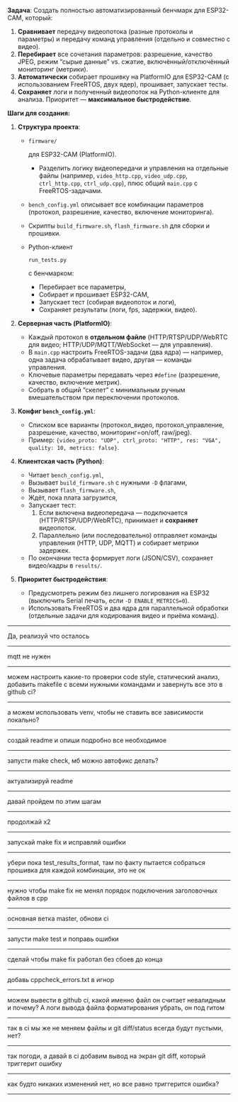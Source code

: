 **Задача**: Создать полностью автоматизированный бенчмарк для ESP32-CAM, который:

1. **Сравнивает** передачу видеопотока (разные протоколы и параметры) и передачу команд управления (отдельно и совместно с видео).
2. **Перебирает** все сочетания параметров: разрешение, качество JPEG, режим “сырые данные” vs. сжатие, включённый/отключённый мониторинг (метрики).
3. **Автоматически** собирает прошивку на PlatformIO для ESP32-CAM (с использованием FreeRTOS, двух ядер), прошивает, запускает тесты.
4. **Сохраняет** логи и полученный видеопоток на Python-клиенте для анализа. Приоритет — **максимальное быстродействие**.

**Шаги для создания:**

1. **Структура проекта**:

   - ```
     firmware/
     ```

      для ESP32-CAM (PlatformIO).

     - Разделить логику видеопередачи и управления на отдельные файлы (например, `video_http.cpp`, `video_udp.cpp`, `ctrl_http.cpp`, `ctrl_udp.cpp`), плюс общий `main.cpp` с FreeRTOS-задачами.

   - `bench_config.yml` описывает все комбинации параметров (протокол, разрешение, качество, включение мониторинга).

   - Скрипты `build_firmware.sh`, `flash_firmware.sh` для сборки и прошивки.

   - Python-клиент 

     ```
     run_tests.py
     ```

      c бенчмарком:

     - Перебирает все параметры,
     - Собирает и прошивает ESP32-CAM,
     - Запускает тест (собирая видеопоток и логи),
     - Сохраняет результаты (логи, fps, задержки, видео).

2. **Серверная часть (PlatformIO)**:

   - Каждый протокол в **отдельном файле** (HTTP/RTSP/UDP/WebRTC для видео; HTTP/UDP/MQTT/WebSocket — для управления).
   - В `main.cpp` настроить FreeRTOS-задачи (два ядра) — например, одна задача обрабатывает видео, другая — команды управления.
   - Ключевые параметры передавать через `#define` (разрешение, качество, включение метрик).
   - Собрать в общий “скелет” с минимальным ручным вмешательством при переключении протоколов.

3. **Конфиг `bench_config.yml`**:

   - Списком все варианты (протокол_видео, протокол_управление, разрешение, качество, мониторинг=on/off, raw/jpeg).
   - Пример: `{video_proto: "UDP", ctrl_proto: "HTTP", res: "VGA", quality: 10, metrics: false}`.

4. **Клиентская часть (Python)**:

   - Читает `bench_config.yml`,
   - Вызывает `build_firmware.sh` с нужными `-D` флагами,
   - Вызывает `flash_firmware.sh`,
   - Ждёт, пока плата загрузится,
   - Запускает тест:
     1. Если включена видеопередача — подключается (HTTP/RTSP/UDP/WebRTC), принимает и **сохраняет** видеопоток.
     2. Параллельно (или последовательно) отправляет команды управления (HTTP, UDP, MQTT) и собирает метрики задержек.
   - По окончании теста формирует логи (JSON/CSV), сохраняет видео/кадры в `results/`.

5. **Приоритет быстродействия**:

   - Предусмотреть режим без лишнего логирования на ESP32 (выключить Serial печать, если `-D ENABLE_METRICS=0`).
   - Использовать FreeRTOS и два ядра для параллельной обработки (отдельные задачи для кодирования видео и приёма команд).

---

Да, реализуй что осталось

---

mqtt не нужен

---

можем настроить какие-то проверки code style, статический анализ, добавить makefile с всеми нужными командами и завернуть все это в github ci?

---

а можем использовать venv, чтобы не ставить все зависимости локально?

---

создай readme и опиши подробно все необходимое 

---

запусти make check, мб можно автофикс делать?

---

актуализируй readme

---

давай пройдем по этим шагам

---

продолжай x2

---

запускай make fix и исправляй ошибки

---

убери пока test_results_format, там по факту пытается собраться прошивка для каждой комбинации, это не ок

---

нужно чтобы make fix не менял порядок подключения заголовочных файлов в cpp

---

основная ветка master, обнови ci

---

запусти make test и поправь ошибки

---

сделай чтобы make fix работал без сбоев до конца

---

добавь cppcheck_errors.txt в игнор

---

можем вывести в github ci, какой именно файл он считает невалидным и почему? А логи вывода файла форматирования убрать, он под гитом

---

так в ci мы же не меняем файлы и git diff/status всегда будут пустыми, нет?

---

так погоди, а давай в ci добавим вывод на экран git diff, который триггерит ошибку

---

как будто никаких изменений нет, но все равно триггерится ошибка?

---

